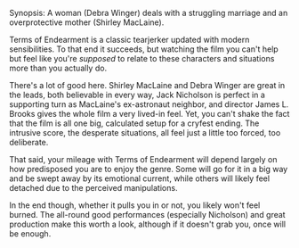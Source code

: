 Synopsis: A woman (Debra Winger) deals with a struggling marriage and an overprotective mother (Shirley MacLaine).

Terms of Endearment is a classic tearjerker updated with modern sensibilities. To that end it succeeds, but watching the film you can't help but feel like you're <em>supposed</em> to relate to these characters and situations more than you actually do.

There's a lot of good here. Shirley MacLaine and Debra Winger are great in the leads, both believable in every way, Jack Nicholson is perfect in a supporting turn as MacLaine's ex-astronaut neighbor, and director James L. Brooks gives the whole film a very lived-in feel. Yet, you can't shake the fact that the film is all one big, calculated setup for a cryfest ending. The intrusive score, the desperate situations, all feel just a little too forced, too deliberate. 

That said, your mileage with Terms of Endearment will depend largely on how predisposed you are to enjoy the genre. Some will go for it in a big way and be swept away by its emotional current, while others will likely feel detached due to the perceived manipulations. 

In the end though, whether it pulls you in or not, you likely won't feel burned. The all-round good performances (especially Nicholson) and great production make this worth a look, although if it doesn't grab you, once will be enough.
